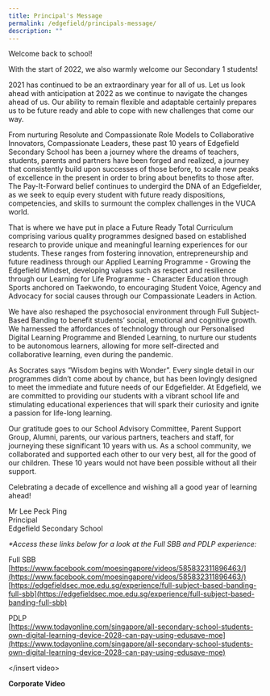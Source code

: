 ```yaml
---
title: Principal's Message
permalink: /edgefield/principals-message/
description: ""
---
```

Welcome back to school!  

  

With the start of 2022, we also warmly welcome our Secondary 1 students!  

  

2021 has continued to be an extraordinary year for all of us. Let us look ahead with anticipation at 2022 as we continue to navigate the changes ahead of us. Our ability to remain flexible and adaptable certainly prepares us to be future ready and able to cope with new challenges that come our way. 

From nurturing Resolute and Compassionate Role Models to Collaborative Innovators, Compassionate Leaders, these past 10 years of Edgefield Secondary School has been a journey where the dreams of teachers, students, parents and partners have been forged and realized, a journey that consistently build upon successes of those before, to scale new peaks of excellence in the present in order to bring about benefits to those after. The Pay-It-Forward belief continues to undergird the DNA of an Edgefielder, as we seek to equip every student with future ready dispositions, competencies, and skills to surmount the complex challenges in the VUCA world. 

That is where we have put in place a Future Ready Total Curriculum comprising various quality programmes designed based on established research to provide unique and meaningful learning experiences for our students. These ranges from fostering innovation, entrepreneurship and future readiness through our Applied Learning Programme - Growing the Edgefield Mindset, developing values such as respect and resilience through our Learning for Life Programme - Character Education through Sports anchored on Taekwondo, to encouraging Student Voice, Agency and Advocacy for social causes through our Compassionate Leaders in Action. 

We have also reshaped the psychosocial environment through Full Subject-Based Banding to benefit students’ social, emotional and cognitive growth. We harnessed the affordances of technology through our Personalised Digital Learning Programme and Blended Learning, to nurture our students to be autonomous learners, allowing for more self-directed and collaborative learning, even during the pandemic. 

As Socrates says “Wisdom begins with Wonder”. Every single detail in our programmes didn’t come about by chance, but has been lovingly designed to meet the immediate and future needs of our Edgefielder. At Edgefield, we are committed to providing our students with a vibrant school life and stimulating educational experiences that will spark their curiosity and ignite a passion for life-long learning. 

Our gratitude goes to our School Advisory Committee, Parent Support Group, Alumni, parents, our various partners, teachers and staff, for journeying these significant 10 years with us. As a school community, we collaborated and supported each other to our very best, all for the good of our children. These 10 years would not have been possible without all their support. 

Celebrating a decade of excellence and wishing all a good year of learning ahead! 

Mr Lee Peck Ping  
Principal  
Edgefield Secondary School

_\*Access these links below for a look at the Full SBB and PDLP experience:_

Full SBB  
[https://www.facebook.com/moesingapore/videos/585832311896463/](https://www.facebook.com/moesingapore/videos/585832311896463/) <br>
[https://edgefieldsec.moe.edu.sg/experience/full-subject-based-banding-full-sbb](https://edgefieldsec.moe.edu.sg/experience/full-subject-based-banding-full-sbb)  
  
PDLP  
[https://www.todayonline.com/singapore/all-secondary-school-students-own-digital-learning-device-2028-can-pay-using-edusave-moe](https://www.todayonline.com/singapore/all-secondary-school-students-own-digital-learning-device-2028-can-pay-using-edusave-moe)

</insert video>

**Corporate Video**